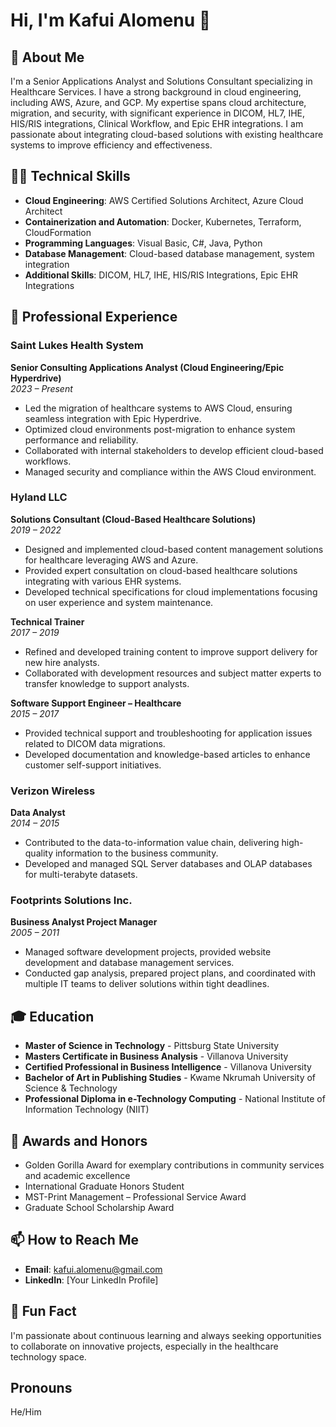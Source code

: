 # Hi, I'm Kafui Alomenu 👋

## 🚀 About Me
I'm a Senior Applications Analyst and Solutions Consultant specializing in Healthcare Services. I have a strong background in cloud engineering, including AWS, Azure, and GCP. My expertise spans cloud architecture, migration, and security, with significant experience in DICOM, HL7, IHE, HIS/RIS integrations, Clinical Workflow, and Epic EHR integrations. I am passionate about integrating cloud-based solutions with existing healthcare systems to improve efficiency and effectiveness.

## 👨‍💻 Technical Skills
- **Cloud Engineering**: AWS Certified Solutions Architect, Azure Cloud Architect
- **Containerization and Automation**: Docker, Kubernetes, Terraform, CloudFormation
- **Programming Languages**: Visual Basic, C#, Java, Python
- **Database Management**: Cloud-based database management, system integration
- **Additional Skills**: DICOM, HL7, IHE, HIS/RIS Integrations, Epic EHR Integrations

## 💼 Professional Experience

### Saint Lukes Health System
**Senior Consulting Applications Analyst (Cloud Engineering/Epic Hyperdrive)**  
*2023 – Present*
- Led the migration of healthcare systems to AWS Cloud, ensuring seamless integration with Epic Hyperdrive.
- Optimized cloud environments post-migration to enhance system performance and reliability.
- Collaborated with internal stakeholders to develop efficient cloud-based workflows.
- Managed security and compliance within the AWS Cloud environment.

### Hyland LLC
**Solutions Consultant (Cloud-Based Healthcare Solutions)**  
*2019 – 2022*
- Designed and implemented cloud-based content management solutions for healthcare leveraging AWS and Azure.
- Provided expert consultation on cloud-based healthcare solutions integrating with various EHR systems.
- Developed technical specifications for cloud implementations focusing on user experience and system maintenance.

**Technical Trainer**  
*2017 – 2019*
- Refined and developed training content to improve support delivery for new hire analysts.
- Collaborated with development resources and subject matter experts to transfer knowledge to support analysts.

**Software Support Engineer – Healthcare**  
*2015 – 2017*
- Provided technical support and troubleshooting for application issues related to DICOM data migrations.
- Developed documentation and knowledge-based articles to enhance customer self-support initiatives.

### Verizon Wireless
**Data Analyst**  
*2014 – 2015*
- Contributed to the data-to-information value chain, delivering high-quality information to the business community.
- Developed and managed SQL Server databases and OLAP databases for multi-terabyte datasets.

### Footprints Solutions Inc.
**Business Analyst Project Manager**  
*2005 – 2011*
- Managed software development projects, provided website development and database management services.
- Conducted gap analysis, prepared project plans, and coordinated with multiple IT teams to deliver solutions within tight deadlines.

## 🎓 Education
- **Master of Science in Technology** - Pittsburg State University
- **Masters Certificate in Business Analysis** - Villanova University
- **Certified Professional in Business Intelligence** - Villanova University
- **Bachelor of Art in Publishing Studies** - Kwame Nkrumah University of Science & Technology
- **Professional Diploma in e-Technology Computing** - National Institute of Information Technology (NIIT)

## 🏅 Awards and Honors
- Golden Gorilla Award for exemplary contributions in community services and academic excellence
- International Graduate Honors Student
- MST-Print Management – Professional Service Award
- Graduate School Scholarship Award

## 📫 How to Reach Me
- **Email**: [kafui.alomenu@gmail.com](mailto:kafui.alomenu@gmail.com)
- **LinkedIn**: [Your LinkedIn Profile]

## 🌟 Fun Fact
I'm passionate about continuous learning and always seeking opportunities to collaborate on innovative projects, especially in the healthcare technology space.

## Pronouns
He/Him

